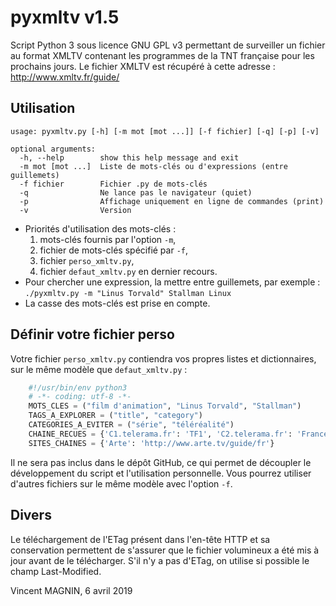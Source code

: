 # pyxmltv v1.5

Script Python 3 sous licence GNU GPL v3 permettant de surveiller un fichier au
format XMLTV contenant les programmes de la TNT française pour les prochains
jours. Le fichier XMLTV est récupéré à cette adresse :
http://www.xmltv.fr/guide/


## Utilisation

```
usage: pyxmltv.py [-h] [-m mot [mot ...]] [-f fichier] [-q] [-p] [-v]

optional arguments:
  -h, --help        show this help message and exit
  -m mot [mot ...]  Liste de mots-clés ou d'expressions (entre guillemets)
  -f fichier        Fichier .py de mots-clés
  -q                Ne lance pas le navigateur (quiet)
  -p                Affichage uniquement en ligne de commandes (print)
  -v                Version
```

* Priorités d'utilisation des mots-clés :
    1. mots-clés fournis par l'option `-m`,
    2. fichier de mots-clés spécifié par `-f`,
    3. fichier `perso_xmltv.py`,
    4. fichier `defaut_xmltv.py` en dernier recours.
* Pour chercher une expression, la mettre entre guillemets, par exemple :
    `./pyxmltv.py -m "Linus Torvald" Stallman Linux`
* La casse des mots-clés est prise en compte.


## Définir votre fichier perso

Votre fichier `perso_xmltv.py` contiendra vos propres listes et dictionnaires,
sur le même modèle que `defaut_xmltv.py` :

```python
    #!/usr/bin/env python3
    # -*- coding: utf-8 -*-
    MOTS_CLES = ("film d'animation", "Linus Torvald", "Stallman")
    TAGS_A_EXPLORER = ("title", "category")
    CATEGORIES_A_EVITER = ("série", "téléréalité")
    CHAINE_RECUES = {'C1.telerama.fr': 'TF1', 'C2.telerama.fr': 'France 2'}
    SITES_CHAINES = {'Arte': 'http://www.arte.tv/guide/fr'}
```

Il ne sera pas inclus dans le dépôt GitHub, ce qui permet de découpler le 
développement du script et l'utilisation personnelle. Vous pourrez utiliser 
d'autres fichiers sur le même modèle avec l'option `-f`.


## Divers

Le téléchargement de l'ETag présent dans l'en-tête HTTP et sa conservation
permettent de s'assurer que le fichier volumineux a été mis à jour avant
de le télécharger. S'il n'y a pas d'ETag, on utilise si possible le champ
Last-Modified.


Vincent MAGNIN, 6 avril 2019
